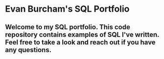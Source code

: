 # Evan Burcham's SQL Portfolio
## Welcome to my SQL portfolio. This code repository contains examples of SQL I've written. Feel free to take a look and reach out if you have any questions.

